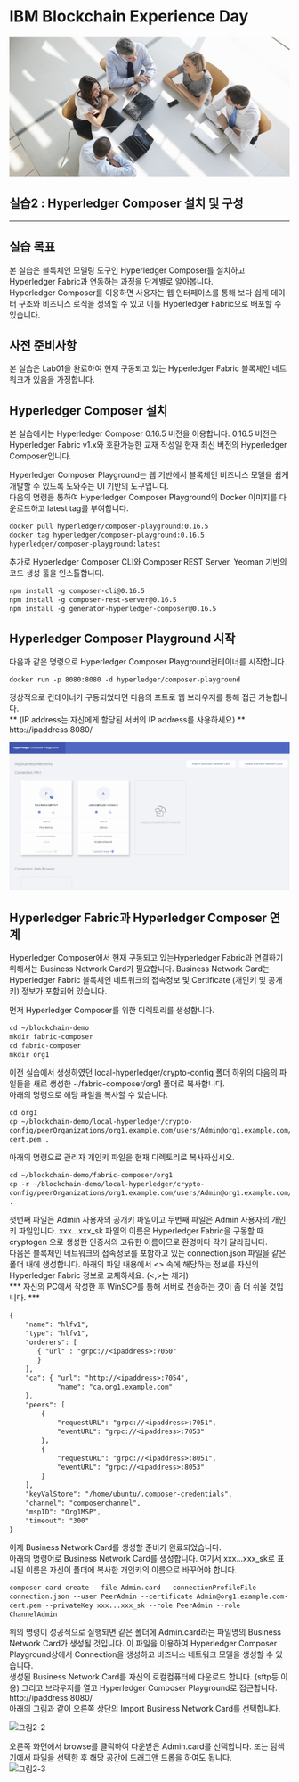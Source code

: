 # IBM Blockchain Experience Day  
![intro.png](./images/intro.png)  
  
## 실습2 : Hyperledger Composer 설치 및 구성
********
  
## 실습 목표
본 실습은 블록체인 모델링 도구인 Hyperledger Composer를 설치하고 Hyperledger Fabric과 연동하는 과정을 단계별로 알아봅니다.  
Hyperledger Composer를 이용하면 사용자는 웹 인터페이스를 통해 보다 쉽게 데이터 구조와 비즈니스 로직을 정의할 수 있고 이를 Hyperledger Fabric으로 배포할 수 있습니다.  


## 사전 준비사항  
본 실습은 Lab01을 완료하여 현재 구동되고 있는 Hyperledger Fabric 블록체인 네트워크가 있음을 가정합니다.  

  
## Hyperledger Composer 설치  
본 실습에서는 Hyperledger Composer 0.16.5 버전을 이용합니다. 0.16.5 버전은 Hyperledger Fabric v1.x와 호환가능한 교재 작성일 현재 최신 버전의 Hyperledger Composer입니다.  

Hyperledger Composer Playground는 웹 기반에서 블록체인 비즈니스 모델을 쉽게 개발할 수 있도록 도와주는 UI 기반의 도구입니다.  
다음의 명령을 통하여 Hyperledger Composer Playground의 Docker 이미지를 다운로드하고 latest tag를 부여합니다.  
```
docker pull hyperledger/composer-playground:0.16.5
docker tag hyperledger/composer-playground:0.16.5 hyperledger/composer-playground:latest
```
  
추가로 Hyperledger Composer CLI와 Composer REST Server, Yeoman 기반의 코드 생성 툴을 인스톨합니다.  
```
npm install -g composer-cli@0.16.5
npm install -g composer-rest-server@0.16.5
npm install -g generator-hyperledger-composer@0.16.5
```
  
## Hyperledger Composer Playground 시작  
다음과 같은 명령으로 Hyperledger Composer Playground컨테이너를 시작합니다.  
```
docker run -p 8080:8080 -d hyperledger/composer-playground
```
  
정상적으로 컨테이너가 구동되었다면 다음의 포트로 웹 브라우저를 통해 접근 가능합니다.  
** (IP address는 자신에게 할당된 서버의 IP address를 사용하세요) **  
http://ipaddress:8080/  

![그림2-1](./images/그림2-1.png)  

## Hyperledger Fabric과 Hyperledger Composer 연계  
Hyperledger Composer에서 현재 구동되고 있는Hyperledger Fabric과 연결하기 위해서는 Business Network Card가 필요합니다. Business Network Card는 Hyperledger Fabric 블록체인 네트워크의 접속정보 및 Certificate (개인키 및 공개키) 정보가 포함되어 있습니다.  

먼저 Hyperledger Composer를 위한 디렉토리를 생성합니다.  
```
cd ~/blockchain-demo
mkdir fabric-composer
cd fabric-composer
mkdir org1
````
  
이전 실습에서 생성하였던 local-hyperledger/crypto-config 폴더 하위의 다음의 파일들을 새로 생성한 ~/fabric-composer/org1 폴더로 복사합니다.  
아래의 명령으로 해당 파일을 복사할 수 있습니다.  
```
cd org1
cp ~/blockchain-demo/local-hyperledger/crypto-config/peerOrganizations/org1.example.com/users/Admin@org1.example.com/msp/signcerts/Admin@org1.example.com-cert.pem .
```
  
아래의 명령으로 관리자 개인키 파일을 현재 디렉토리로 복사하십시오.  
```
cd ~/blockchain-demo/fabric-composer/org1
cp -r ~/blockchain-demo/local-hyperledger/crypto-config/peerOrganizations/org1.example.com/users/Admin@org1.example.com/msp/keystore/* .
```
  
첫번째 파일은 Admin 사용자의 공개키 파일이고 두번째 파일은 Admin 사용자의 개인키 파일입니다. xxx...xxx_sk 파일의 이름은 Hyperledger Fabric을 구동할 때 cryptogen 으로 생성한 인증서의 고유한 이름이므로 환경마다 각기 달라집니다.  
다음은 블록체인 네트워크의 접속정보를 포함하고 있는 connection.json 파일을 같은 폴더 내에 생성합니다. 아래의 파일 내용에서 <> 속에 해당하는 정보를 자신의 Hyperledger Fabric 정보로 교체하세요. (<,>는 제거)  
*** 자신의 PC에서 작성한 후 WinSCP를 통해 서버로 전송하는 것이 좀 더 쉬울 것입니다. ***

```
{
    "name": "hlfv1",
    "type": "hlfv1",
    "orderers": [
       { "url" : "grpc://<ipaddress>:7050"
       }
    ],
    "ca": { "url": "http://<ipaddress>:7054",
            "name": "ca.org1.example.com"
    },
    "peers": [
        {
            "requestURL": "grpc://<ipaddress>:7051",
            "eventURL": "grpc://<ipaddress>:7053"
        },
        {
            "requestURL": "grpc://<ipaddress>:8051",
            "eventURL": "grpc://<ipaddress>:8053"
        }
    ],
    "keyValStore": "/home/ubuntu/.composer-credentials",
    "channel": "composerchannel",
    "mspID": "Org1MSP",
    "timeout": "300"
}
```
  
이제 Business Network Card를 생성할 준비가 완료되었습니다.  
아래의 명령어로 Business Network Card를 생성합니다. 여기서 xxx...xxx_sk로 표시된 이름은 자신이 폴더에 복사한 개인키의 이름으로 바꾸어야 합니다.  
```
composer card create --file Admin.card --connectionProfileFile connection.json --user PeerAdmin --certificate Admin@org1.example.com-cert.pem --privateKey xxx...xxx_sk --role PeerAdmin --role ChannelAdmin
```
  
위의 명령이 성공적으로 실행되면 같은 폴더에 Admin.card라는 파일명의 Business Network Card가 생성될 것입니다. 이 파일을 이용하여 Hyperledger Composer Playground상에서 Connection을 생성하고 비즈니스 네트워크 모델을 생성할 수 있습니다.  
생성된 Business Network Card를 자신의 로컬컴퓨터에 다운로드 합니다. (sftp등 이용) 
그리고 브라우저를 열고 Hyperledger Composer Playground로 접근합니다.  
http://ipaddress:8080/  
아래의 그림과 같이 오른쪽 상단의 Import Business Network Card를 선택합니다.  
  
![그림2-2](./images/그림2-2.png)  
  
오른쪽 화면에서 browse를 클릭하여 다운받은 Admin.card를 선택합니다. 또는 탐색기에서 파일을 선택한 후 해당 공간에 드래그앤 드롭을 하여도 됩니다.  
![그림2-3](./images/그림2-3.png)  
























